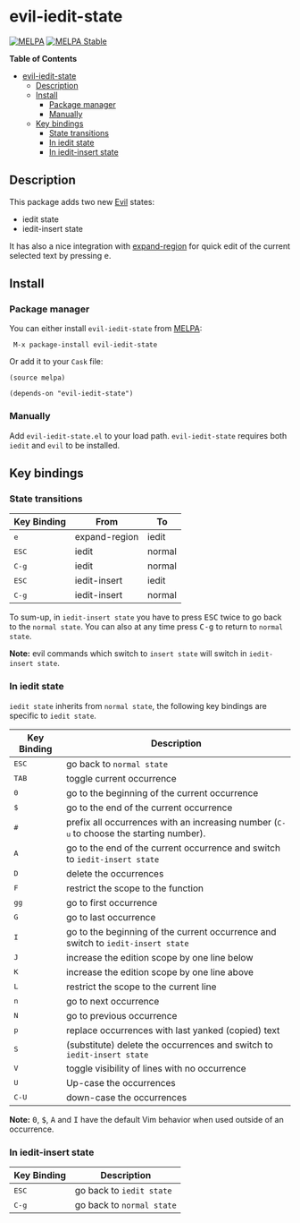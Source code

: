 # evil-iedit-state
[![MELPA](http://melpa.org/packages/evil-iedit-state-badge.svg)](http://melpa.org/#/evil-iedit-state)
[![MELPA Stable](http://stable.melpa.org/packages/evil-iedit-state-badge.svg)](http://stable.melpa.org/#/evil-iedit-state)

<!-- markdown-toc start - Don't edit this section. Run M-x markdown-toc/generate-toc again -->
**Table of Contents**

- [evil-iedit-state](#evil-iedit-state)
    - [Description](#description)
    - [Install](#install)
        - [Package manager](#package-manager)
        - [Manually](#manually)
    - [Key bindings](#key-bindings)
        - [State transitions](#state-transitions)
        - [In iedit state](#in-iedit-state)
        - [In iedit-insert state](#in-iedit-insert-state)

<!-- markdown-toc end -->

## Description

This package adds two new [Evil][evil-link] states:
- iedit state
- iedit-insert state

It has also a nice integration with [expand-region][] for quick edit
of the current selected text by pressing <kbd>e</kbd>.

## Install

### Package manager

You can either install `evil-iedit-state` from [MELPA][melpa-link]:

```
 M-x package-install evil-iedit-state
```

Or add it to your `Cask` file:

```elisp
(source melpa)

(depends-on "evil-iedit-state")
```

### Manually

Add `evil-iedit-state.el` to your load path. `evil-iedit-state` requires
both `iedit` and `evil` to be installed.

## Key bindings

### State transitions

|    Key Binding    |       From         |          To              |
|-------------------|--------------------|--------------------------|
|<kbd>e</kbd>       | expand-region      | iedit|
|<kbd>ESC</kbd>     | iedit              | normal|
|<kbd>C-g</kbd>     | iedit              | normal|
|<kbd>ESC</kbd>     | iedit-insert       | iedit|
|<kbd>C-g</kbd>     | iedit-insert       | normal|

To sum-up, in `iedit-insert state` you have to press <kbd>ESC</kbd> twice to
go back to the `normal state`. You can also at any time press <kbd>C-g</kbd>
to return to `normal state`.

**Note:** evil commands which switch to `insert state` will switch in
`iedit-insert state`.

### In iedit state

`iedit state` inherits from `normal state`, the following key bindings are
specific to `iedit state`.

|    Key Binding   |                 Description                                |
-------------------|------------------------------------------------------------
|<kbd>ESC</kbd>    | go back to `normal state`|
|<kbd>TAB</kbd>    | toggle current occurrence|
|<kbd>0</kbd>      | go to the beginning of the current occurrence|
|<kbd>$</kbd>      | go to the end of the current occurrence|
|<kbd>#</kbd>      | prefix all occurrences with an increasing number (<kbd>C-u</kbd> to choose the starting number).|
|<kbd>A</kbd>      | go to the end of the current occurrence and switch to `iedit-insert state`|
|<kbd>D</kbd>      | delete the occurrences|
|<kbd>F</kbd>      | restrict the scope to the function|
|<kbd>gg</kbd>     | go to first occurrence|
|<kbd>G</kbd>      | go to last occurrence|
|<kbd>I</kbd>      | go to the beginning of the current occurrence and switch to `iedit-insert state`|
|<kbd>J</kbd>      | increase the edition scope by one line below|
|<kbd>K</kbd>      | increase the edition scope by one line above|
|<kbd>L</kbd>      | restrict the scope to the current line|
|<kbd>n</kbd>      | go to next occurrence|
|<kbd>N</kbd>      | go to previous occurrence|
|<kbd>p</kbd>      | replace occurrences with last yanked (copied) text|
|<kbd>S</kbd>      | (substitute) delete the occurrences and switch to `iedit-insert state`|
|<kbd>V</kbd>      | toggle visibility of lines with no occurrence|
|<kbd>U</kbd>      | Up-case the occurrences|
|<kbd>C-U</kbd>    | down-case the occurrences|

**Note:** <kbd>0</kbd>, <kbd>$</kbd>, <kbd>A</kbd> and <kbd>I</kbd> have the
default Vim behavior when used outside of an occurrence.

### In iedit-insert state

|    Key Binding            |                 Description                               |
|---------------------------|------------------------------------------------------------
|<kbd>ESC</kbd>             | go back to `iedit state`|
|<kbd>C-g</kbd>             | go back to `normal state`|

[melpa-link]: http://melpa.org/
[evil-link]: https://gitorious.org/evil/pages/Home
[iedit]: https://github.com/tsdh/iedit
[expand-region]: https://github.com/magnars/expand-region.el
